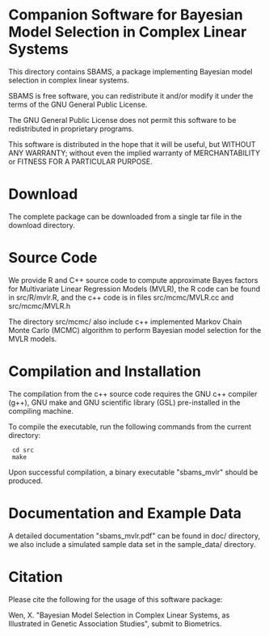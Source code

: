 Companion Software for Bayesian Model Selection in Complex Linear Systems 
==========================================

This directory contains SBAMS, a package implementing Bayesian model selection in complex linear systems.

SBAMS is free software, you can redistribute it and/or modify it under
the terms of the GNU General Public License.

The GNU General Public License does not permit this software to be
redistributed in proprietary programs.

This software is distributed in the hope that it will be useful, but
WITHOUT ANY WARRANTY; without even the implied warranty of
MERCHANTABILITY or FITNESS FOR A PARTICULAR PURPOSE.


Download
=============================================
The complete package can be downloaded from a single tar file in the download directory.


Source Code
=============================================
We provide R and C++ source code to compute approximate Bayes factors for Multivariate Linear Regression Models (MVLR), the R code can be found in src/R/mvlr.R, and the c++ code is in files src/mcmc/MVLR.cc and src/mcmc/MVLR.h

The directory src/mcmc/ also include c++ implemented Markov Chain Monte Carlo (MCMC) algorithm to perform Bayesian model selection for the MVLR models.  



Compilation and Installation
=============================================

The compilation from the c++ source code requires the GNU c++ compiler (g++), GNU make and GNU scientific library (GSL) pre-installed in the compiling machine. 

To compile the executable, run the following commands from the current directory:

     cd src
     make

Upon successful compilation, a binary executable "sbams_mvlr" should be produced.   


Documentation and Example Data
=============================================

A detailed documentation "sbams_mvlr.pdf" can be found in doc/ directory, we also include a simulated sample data set in the sample_data/ directory.  


Citation
=============================================

Please cite the following for the usage of this software package:

Wen, X. "Bayesian Model Selection in Complex Linear Systems, as Illustrated in Genetic Association Studies", submit to Biometrics.
